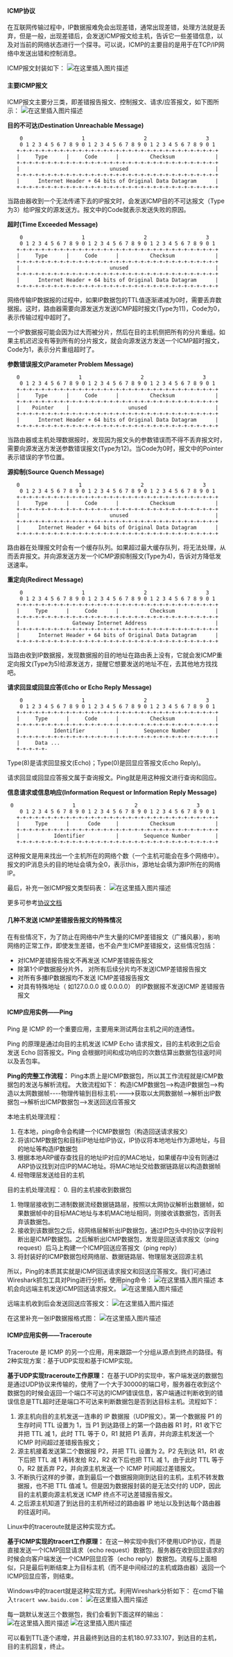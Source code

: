 #### ICMP协议
在互联网传输过程中，IP数据报难免会出现差错，通常出现差错，处理方法就是丢弃，但是一般，出现差错后，会发送ICMP报文给主机，告诉它一些差错信息，以及对当前的网络状态进行一个探寻。可以说，ICMP的主要目的是用于在TCP/IP网络中发送出错和控制消息。

ICMP报文封装如下：
![在这里插入图片描述](https://img-blog.csdn.net/20181015142759108?watermark/2/text/aHR0cHM6Ly9ibG9nLmNzZG4ubmV0L3NfbGlzaGVuZw==/font/5a6L5L2T/fontsize/400/fill/I0JBQkFCMA==/dissolve/70)


#### 主要ICMP报文
ICMP报文主要分三类，即差错报告报文、控制报文、请求/应答报文，如下图所示：
![在这里插入图片描述](https://img-blog.csdn.net/20181015143957134?watermark/2/text/aHR0cHM6Ly9ibG9nLmNzZG4ubmV0L3NfbGlzaGVuZw==/font/5a6L5L2T/fontsize/400/fill/I0JBQkFCMA==/dissolve/70)


**目的不可达(Destination Unreachable Message)**
```
    0                   1                   2                   3
    0 1 2 3 4 5 6 7 8 9 0 1 2 3 4 5 6 7 8 9 0 1 2 3 4 5 6 7 8 9 0 1
   +-+-+-+-+-+-+-+-+-+-+-+-+-+-+-+-+-+-+-+-+-+-+-+-+-+-+-+-+-+-+-+-+
   |     Type      |     Code      |          Checksum             |
   +-+-+-+-+-+-+-+-+-+-+-+-+-+-+-+-+-+-+-+-+-+-+-+-+-+-+-+-+-+-+-+-+
   |                             unused                            |
   +-+-+-+-+-+-+-+-+-+-+-+-+-+-+-+-+-+-+-+-+-+-+-+-+-+-+-+-+-+-+-+-+
   |      Internet Header + 64 bits of Original Data Datagram      |
   +-+-+-+-+-+-+-+-+-+-+-+-+-+-+-+-+-+-+-+-+-+-+-+-+-+-+-+-+-+-+-+-+
```
当路由器收到一个无法传递下去的IP报文时，会发送ICMP目的不可达报文（Type为3）给IP报文的源发送方。报文中的Code就表示发送失败的原因。

**超时(Time Exceeded Message)**
```
    0                   1                   2                   3
    0 1 2 3 4 5 6 7 8 9 0 1 2 3 4 5 6 7 8 9 0 1 2 3 4 5 6 7 8 9 0 1
   +-+-+-+-+-+-+-+-+-+-+-+-+-+-+-+-+-+-+-+-+-+-+-+-+-+-+-+-+-+-+-+-+
   |     Type      |     Code      |          Checksum             |
   +-+-+-+-+-+-+-+-+-+-+-+-+-+-+-+-+-+-+-+-+-+-+-+-+-+-+-+-+-+-+-+-+
   |                             unused                            |
   +-+-+-+-+-+-+-+-+-+-+-+-+-+-+-+-+-+-+-+-+-+-+-+-+-+-+-+-+-+-+-+-+
   |      Internet Header + 64 bits of Original Data Datagram      |
   +-+-+-+-+-+-+-+-+-+-+-+-+-+-+-+-+-+-+-+-+-+-+-+-+-+-+-+-+-+-+-+-+
```
网络传输IP数据报的过程中，如果IP数据包的TTL值逐渐递减为0时，需要丢弃数据报。这时，路由器需要向源发送方发送ICMP超时报文(Type为11)，Code为0，表示传输过程中超时了。

一个IP数据报可能会因为过大而被分片，然后在目的主机侧把所有的分片重组。如果主机迟迟没有等到所有的分片报文，就会向源发送方发送一个ICMP超时报文，Code为1，表示分片重组超时了。

**参数错误报文(Parameter Problem Message)**
```
   0                   1                   2                   3
    0 1 2 3 4 5 6 7 8 9 0 1 2 3 4 5 6 7 8 9 0 1 2 3 4 5 6 7 8 9 0 1
   +-+-+-+-+-+-+-+-+-+-+-+-+-+-+-+-+-+-+-+-+-+-+-+-+-+-+-+-+-+-+-+-+
   |     Type      |     Code      |          Checksum             |
   +-+-+-+-+-+-+-+-+-+-+-+-+-+-+-+-+-+-+-+-+-+-+-+-+-+-+-+-+-+-+-+-+
   |    Pointer    |                   unused                      |
   +-+-+-+-+-+-+-+-+-+-+-+-+-+-+-+-+-+-+-+-+-+-+-+-+-+-+-+-+-+-+-+-+
   |      Internet Header + 64 bits of Original Data Datagram      |
   +-+-+-+-+-+-+-+-+-+-+-+-+-+-+-+-+-+-+-+-+-+-+-+-+-+-+-+-+-+-+-+-+
```
当路由器或主机处理数据报时，发现因为报文头的参数错误而不得不丢弃报文时，需要向源发送方发送参数错误报文(Type为12)。当Code为0时，报文中的Pointer表示错误的字节位置。

**源抑制(Source Quench Message)**
```
   0                   1                   2                   3
    0 1 2 3 4 5 6 7 8 9 0 1 2 3 4 5 6 7 8 9 0 1 2 3 4 5 6 7 8 9 0 1
   +-+-+-+-+-+-+-+-+-+-+-+-+-+-+-+-+-+-+-+-+-+-+-+-+-+-+-+-+-+-+-+-+
   |     Type      |     Code      |          Checksum             |
   +-+-+-+-+-+-+-+-+-+-+-+-+-+-+-+-+-+-+-+-+-+-+-+-+-+-+-+-+-+-+-+-+
   |                             unused                            |
   +-+-+-+-+-+-+-+-+-+-+-+-+-+-+-+-+-+-+-+-+-+-+-+-+-+-+-+-+-+-+-+-+
   |      Internet Header + 64 bits of Original Data Datagram      |
   +-+-+-+-+-+-+-+-+-+-+-+-+-+-+-+-+-+-+-+-+-+-+-+-+-+-+-+-+-+-+-+-+
```
路由器在处理报文时会有一个缓存队列。如果超过最大缓存队列，将无法处理，从而丢弃报文。并向源发送方发一个ICMP源抑制报文(Type为4)，告诉对方降低发送速率。

**重定向(Redirect Message)**
```
    0                   1                   2                   3
    0 1 2 3 4 5 6 7 8 9 0 1 2 3 4 5 6 7 8 9 0 1 2 3 4 5 6 7 8 9 0 1
   +-+-+-+-+-+-+-+-+-+-+-+-+-+-+-+-+-+-+-+-+-+-+-+-+-+-+-+-+-+-+-+-+
   |     Type      |     Code      |          Checksum             |
   +-+-+-+-+-+-+-+-+-+-+-+-+-+-+-+-+-+-+-+-+-+-+-+-+-+-+-+-+-+-+-+-+
   |                 Gateway Internet Address                      |
   +-+-+-+-+-+-+-+-+-+-+-+-+-+-+-+-+-+-+-+-+-+-+-+-+-+-+-+-+-+-+-+-+
   |      Internet Header + 64 bits of Original Data Datagram      |
   +-+-+-+-+-+-+-+-+-+-+-+-+-+-+-+-+-+-+-+-+-+-+-+-+-+-+-+-+-+-+-+-+
```
当路由收到IP数据报，发现数据报的目的地址在路由表上没有，它就会发ICMP重定向报文(Type为5)给源发送方，提醒它想要发送的地址不在，去其他地方找找吧。

**请求回显或回显应答(Echo or Echo Reply Message)**
```
    0                   1                   2                   3
    0 1 2 3 4 5 6 7 8 9 0 1 2 3 4 5 6 7 8 9 0 1 2 3 4 5 6 7 8 9 0 1
   +-+-+-+-+-+-+-+-+-+-+-+-+-+-+-+-+-+-+-+-+-+-+-+-+-+-+-+-+-+-+-+-+
   |     Type      |     Code      |          Checksum             |
   +-+-+-+-+-+-+-+-+-+-+-+-+-+-+-+-+-+-+-+-+-+-+-+-+-+-+-+-+-+-+-+-+
   |           Identifier          |        Sequence Number        |
   +-+-+-+-+-+-+-+-+-+-+-+-+-+-+-+-+-+-+-+-+-+-+-+-+-+-+-+-+-+-+-+-+
   |     Data ...
   +-+-+-+-+-
```
Type(8)是请求回显报文(Echo)；Type(0)是回显应答报文(Echo Reply)。

请求回显或回显应答报文属于查询报文。Ping就是用这种报文进行查询和回应。

**信息请求或信息响应(Information Request or Information Reply Message)**
```
 0                   1                   2                   3
    0 1 2 3 4 5 6 7 8 9 0 1 2 3 4 5 6 7 8 9 0 1 2 3 4 5 6 7 8 9 0 1
   +-+-+-+-+-+-+-+-+-+-+-+-+-+-+-+-+-+-+-+-+-+-+-+-+-+-+-+-+-+-+-+-+
   |     Type      |      Code     |          Checksum             |
   +-+-+-+-+-+-+-+-+-+-+-+-+-+-+-+-+-+-+-+-+-+-+-+-+-+-+-+-+-+-+-+-+
   |           Identifier          |        Sequence Number        |
   +-+-+-+-+-+-+-+-+-+-+-+-+-+-+-+-+-+-+-+-+-+-+-+-+-+-+-+-+-+-+-+-+
```
这种报文是用来找出一个主机所在的网络个数（一个主机可能会在多个网络中）。报文的IP消息头的目的地址会填为全0，表示this，源地址会填为源IP所在的网络IP。


最后，补充一张ICMP报文类型码表：
![在这里插入图片描述](https://img-blog.csdn.net/20181015150052903?watermark/2/text/aHR0cHM6Ly9ibG9nLmNzZG4ubmV0L3NfbGlzaGVuZw==/font/5a6L5L2T/fontsize/400/fill/I0JBQkFCMA==/dissolve/70)

更多可参考[协议文档](https://www.rfc-editor.org/rfc/rfc792.txt)


#### 几种不发送 ICMP差错报告报文的特殊情况
在有些情况下，为了防止在网络中产生大量的ICMP差错报文（广播风暴），影响网络的正常工作，即使发生差错，也不会产生ICMP差错报文，这些情况包括：
- 对ICMP差错报告报文不再发送 ICMP差错报告报文
- 除第1个IP数据报分片外， 对所有后续分片均不发送ICMP差错报告报文
- 对所有多播IP数据报均不发送 ICMP差错报告报文
- 对具有特殊地址（ 如127.0.0.0 或 0.0.0.0） 的IP数据报不发送ICMP 差错报告报文


#### ICMP应用实例——Ping
Ping 是 ICMP 的一个重要应用，主要用来测试两台主机之间的连通性。

Ping 的原理是通过向目的主机发送 ICMP Echo 请求报文，目的主机收到之后会发送 Echo 回答报文。Ping 会根据时间和成功响应的次数估算出数据包往返时间以及丢包率。

**Ping的完整工作流程：**
Ping本质上是ICMP数据包，所以其工作流程就是ICMP数据包的发送与解析流程。
大致流程如下：
构造ICMP数据包-->构造IP数据包-->构造以太网数据帧----物理传输到目标主机---->获取以太网数据帧-->解析出IP数据包-->解析出ICMP数据包-->发送回送应答报文

本地主机处理流程：

1. 在本地，ping命令会构建一个ICMP数据包（构造回送请求报文）
2. 将该ICMP数据包和目标IP地址给IP协议，IP协议将本地地址作为源地址，与目的地址等构造IP数据包
3. 根据本地ARP缓存查找目的地址IP对应的MAC地址，如果缓存中没有则通过ARP协议找到对应IP的MAC地址。将MAC地址交给数据链路层以构造数据帧
4. 经物理层发送给目的主机

目的主机处理流程：
0. 目的主机接收到数据包
1. 物理层接收到二进制数据流经数据链路层，按照以太网协议解析出数据帧，如果数据帧中的目标MAC地址与本机MAC地址相同，则接收该数据包，否则丢弃该数据包。
2. 接收到该数据包之后，经网络层解析出IP数据包，通过IP包头中的协议字段判断出是ICMP数据包。之后解析出ICMP数据包，发现是回送请求报文（ping request）后马上构建一个ICMP回送应答报文（ping reply）
3. 将封装好的ICMP数据包经网络层、数据链路层、物理层发送回源主机


所以，Ping的本质其实就是ICMP回送请求报文和回送应答报文。我们可通过Wireshark抓包工具对Ping进行分析。使用ping命令：
![在这里插入图片描述](https://img-blog.csdn.net/20181015141800343?watermark/2/text/aHR0cHM6Ly9ibG9nLmNzZG4ubmV0L3NfbGlzaGVuZw==/font/5a6L5L2T/fontsize/400/fill/I0JBQkFCMA==/dissolve/70)
本机会向远端主机发送ICMP回送请求报文。
![在这里插入图片描述](https://img-blog.csdn.net/20181015141745748?watermark/2/text/aHR0cHM6Ly9ibG9nLmNzZG4ubmV0L3NfbGlzaGVuZw==/font/5a6L5L2T/fontsize/400/fill/I0JBQkFCMA==/dissolve/70)

远端主机收到后会发送回送应答报文：
![在这里插入图片描述](https://img-blog.csdn.net/20181015142357418?watermark/2/text/aHR0cHM6Ly9ibG9nLmNzZG4ubmV0L3NfbGlzaGVuZw==/font/5a6L5L2T/fontsize/400/fill/I0JBQkFCMA==/dissolve/70)

在这里补充一张IP数据报格式图：
![在这里插入图片描述](https://img-blog.csdn.net/20181015142630516?watermark/2/text/aHR0cHM6Ly9ibG9nLmNzZG4ubmV0L3NfbGlzaGVuZw==/font/5a6L5L2T/fontsize/400/fill/I0JBQkFCMA==/dissolve/70)


#### ICMP应用实例——Traceroute
Traceroute 是 ICMP 的另一个应用，用来跟踪一个分组从源点到终点的路径。有2种实现方案：基于UDP实现和基于ICMP实现。

**基于UDP实现traceroute工作原理：**
在基于UDP的实现中，客户端发送的数据包是通过UDP协议来传输的，使用了一个大于30000的端口号，服务器在收到这个数据包的时候会返回一个端口不可达的ICMP错误信息，客户端通过判断收到的错误信息是TTL超时还是端口不可达来判断数据包是否到达目标主机。流程如下：

1. 源主机向目的主机发送一连串的 IP 数据报（UDP报文）。第一个数据报 P1 的生存时间 TTL 设置为 1，当 P1 到达路径上的第一个路由器 R1 时，R1 收下它并把 TTL 减 1，此时 TTL 等于 0，R1 就把 P1 丢弃，并向源主机发送一个 ICMP 时间超过差错报告报文；
2. 源主机接着发送第二个数据报 P2，并把 TTL 设置为 2。P2 先到达 R1，R1 收下后把 TTL 减 1 再转发给 R2，R2 收下后也把 TTL 减 1，由于此时 TTL 等于 0，R2 就丢弃 P2，并向源主机发送一个 ICMP 时间超过差错报文。
3. 不断执行这样的步骤，直到最后一个数据报刚刚到达目的主机，主机不转发数据报，也不把 TTL 值减 1。但是因为数据报封装的是无法交付的 UDP，因此目的主机要向源主机发送 ICMP 终点不可达差错报告报文。
4. 之后源主机知道了到达目的主机所经过的路由器 IP 地址以及到达每个路由器的往返时间。

Linux中的traceroute就是这种实现方式。

**基于ICMP实现的tracert工作原理：**
在这一种实现中我们不使用UDP协议，而是直接发送一个ICMP回显请求（echo request）数据包，服务器在收到回显请求的时候会向客户端发送一个ICMP回显应答（echo reply）数据包。流程与上面相似，只是最后判断结束上为目标主机（而不是中间经过的主机或路由器）返回一个ICMP回显应答，则结束。

Windows中的tracert就是这种实现方式。利用Wireshark分析如下：
在cmd下输入```tracert www.baidu.com```：
![在这里插入图片描述](https://img-blog.csdn.net/20181015170631206?watermark/2/text/aHR0cHM6Ly9ibG9nLmNzZG4ubmV0L3NfbGlzaGVuZw==/font/5a6L5L2T/fontsize/400/fill/I0JBQkFCMA==/dissolve/70)

每一跳默认发送三个数据包，我们会看到下面这样的输出：
![在这里插入图片描述](https://img-blog.csdn.net/20181015170948672?watermark/2/text/aHR0cHM6Ly9ibG9nLmNzZG4ubmV0L3NfbGlzaGVuZw==/font/5a6L5L2T/fontsize/400/fill/I0JBQkFCMA==/dissolve/70)
![在这里插入图片描述](https://img-blog.csdn.net/20181015170959802?watermark/2/text/aHR0cHM6Ly9ibG9nLmNzZG4ubmV0L3NfbGlzaGVuZw==/font/5a6L5L2T/fontsize/400/fill/I0JBQkFCMA==/dissolve/70)

可以看到TTL逐个递增，并且最终到达目的主机180.97.33.107，到达目的主机，目的主机回复，终止。